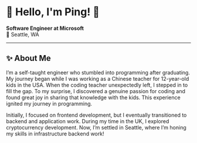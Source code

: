 # 🌟 Hello, I'm **Ping**! 👋
**Software Engineer at Microsoft**  
📍 Seattle, WA

---

## ✨ About Me
I’m a self-taught engineer who stumbled into programming after graduating. My journey began while I was working as a Chinese teacher for 12-year-old kids in the USA. When the coding teacher unexpectedly left, I stepped in to fill the gap. To my surprise, I discovered a genuine passion for coding and found great joy in sharing that knowledge with the kids. This experience ignited my journey in programming.

Initially, I focused on frontend development, but I eventually transitioned to backend and application work. During my time in the UK, I explored cryptocurrency development. Now, I’m settled in Seattle, where I’m honing my skills in infrastructure backend work!

